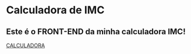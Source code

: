 # Calculadora de IMC

## Este é o FRONT-END da minha calculadora IMC!
[CALCULADORA](https://hwzera.github.io/Calculadora_IMC/)
